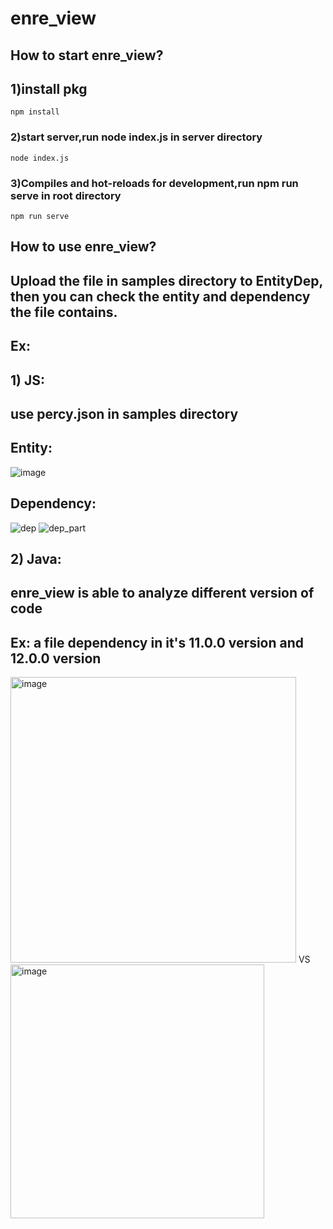 # enre_view
## How to start enre_view?
## 1)install pkg
```
npm install
```
### 2)start server,run node index.js in server directory
```
node index.js
```
### 3)Compiles and hot-reloads for development,run npm run serve in root directory
```
npm run serve
```
## How to use enre_view?
## Upload the file in samples directory to EntityDep, then you can check the entity and dependency the file contains.
## Ex: 
## 1) JS:
   ## use percy.json in samples directory
   ## Entity:
   ![image](https://user-images.githubusercontent.com/71134935/195268971-f056a500-793f-4a2a-ad7b-3f7ac378c7d3.png)
   ## Dependency:
   ![dep](https://user-images.githubusercontent.com/71134935/195270697-0b151531-3311-4aae-ac6b-fb42254b61b5.png)
   ![dep_part](https://user-images.githubusercontent.com/71134935/195270747-c0f2ff7d-e98a-445d-b62f-f24344634f05.png)
## 2) Java:
   ## enre_view is able to analyze different version of code
   ## Ex: a file dependency in it's 11.0.0 version and 12.0.0 version
   <img width="457" alt="image" src="https://user-images.githubusercontent.com/71134935/195273128-063ab9af-a050-4394-8386-8916501246e9.png">
   VS
   <img width="406" alt="image" src="https://user-images.githubusercontent.com/71134935/195273267-14b2df84-582d-4935-b8c1-009543c5a4ca.png">

   
